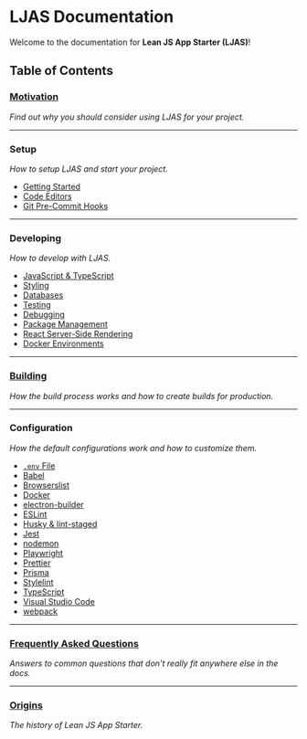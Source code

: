 # LJAS Documentation

Welcome to the documentation for **Lean JS App Starter (LJAS)**!

## Table of Contents

### [Motivation](./motivation.md)

_Find out why you should consider using LJAS for your project._

---

### Setup

_How to setup LJAS and start your project._

-   [Getting Started](./setup/getting-started.md)
-   [Code Editors](./setup/code-editors.md)
-   [Git Pre-Commit Hooks](./setup/git-pre-commit-hooks.md)

---

### **Developing**

_How to develop with LJAS._

-   [JavaScript & TypeScript](./developing/javascript-typescript.md)
-   [Styling](./developing/styling.md)
-   [Databases](./developing/databases/README.md)
-   [Testing](./developing/testing.md)
-   [Debugging](./developing/debugging.md)
-   [Package Management](./developing/package-management.md)
-   [React Server-Side Rendering](./developing/react-ssr.md)
-   [Docker Environments](./developing/docker-environments.md)

---

### [**Building**](./building.md)

_How the build process works and how to create builds for production._

---

### **Configuration**

_How the default configurations work and how to customize them._

-   [`.env` File](./configuration/dotenv-file.md)
-   [Babel](./configuration/babel.md)
-   [Browserslist](./configuration/browserslist.md)
-   [Docker](./configuration/docker.md)
-   [electron-builder](./configuration/electron-builder.md)
-   [ESLint](./configuration/eslint.md)
-   [Husky & lint-staged](./configuration/husky-lint-staged.md)
-   [Jest](./configuration/jest.md)
-   [nodemon](./configuration/nodemon.md)
-   [Playwright](./configuration/playwright.md)
-   [Prettier](./configuration/prettier.md)
-   [Prisma](./configuration/prisma.md)
-   [Stylelint](./configuration/stylelint.md)
-   [TypeScript](./configuration/typescript.md)
-   [Visual Studio Code](./configuration/vscode.md)
-   [webpack](./configuration/webpack.md)

---

### [**Frequently Asked Questions**](./faq.md)

_Answers to common questions that don't really fit anywhere else in the docs._

---

### [**Origins**](./origins.md)

_The history of Lean JS App Starter._
